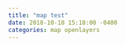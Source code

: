 ```yaml
---
title: "map test"
date: 2018-10-18 15:18:00 -0400
categories: map openlayers
---
```

<link rel="stylesheet" href="https://openlayers.org/en/v5.2.0/css/ol.css" type="text/css">
<!-- The line below is only needed for old environments like Internet Explorer and Android 4.x -->
<script src="https://cdn.polyfill.io/v2/polyfill.min.js?features=requestAnimationFrame,Element.prototype.classList,URL"></script>

<div id="map" class="map"></div>
<script>
      import Map from 'ol/Map.js';
      import View from 'ol/View.js';
      import TileLayer from 'ol/layer/Tile.js';
      import BingMaps from 'ol/source/BingMaps.js';


      var styles = [
        'Road',
        'RoadOnDemand',
        'Aerial',
        'AerialWithLabels',
        'collinsBart',
        'ordnanceSurvey'
      ];
      var layers = [];
      var i, ii;
      for (i = 0, ii = styles.length; i < ii; ++i) {
        layers.push(new TileLayer({
          visible: false,
          preload: Infinity,
          source: new BingMaps({
            key: 'Your Bing Maps Key from http://www.bingmapsportal.com/ here',
            imagerySet: styles[i]
            // use maxZoom 19 to see stretched tiles instead of the BingMaps
            // "no photos at this zoom level" tiles
            // maxZoom: 19
          })
        }));
      }
      var map = new Map({
        layers: layers,
        // Improve user experience by loading tiles while dragging/zooming. Will make
        // zooming choppy on mobile or slow devices.
        loadTilesWhileInteracting: true,
        target: 'map',
        view: new View({
          center: [-6655.5402445057125, 6709968.258934638],
          zoom: 13
        })
      });

      var select = document.getElementById('layer-select');
      function onChange() {
        var style = select.value;
        for (var i = 0, ii = layers.length; i < ii; ++i) {
          layers[i].setVisible(styles[i] === style);
        }
      }
      select.addEventListener('change', onChange);
      onChange();
    </script>
